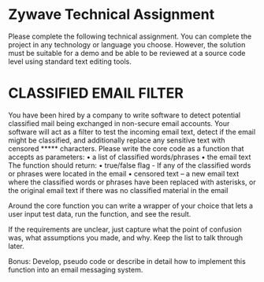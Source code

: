 # Zywave Technical Assignment 
 Please complete the following technical assignment. You can complete the project in any technology or language you choose. However, the solution must be suitable for a demo and be able to be reviewed at a source code level using standard text editing tools. 
# CLASSIFIED EMAIL FILTER 
You have been hired by a company to write software to detect potential classified mail being exchanged in non-secure email accounts. Your software will act as a filter to test the incoming email text, detect if the email might be classified, and additionally replace any sensitive text with censored ***** characters. 
Please write the core code as a function that accepts as parameters: 
•	a list of classified words/phrases 
•	the email text 
The function should return:
•	true/false flag - If any of the classified words or phrases were located in the email 
•	censored text – a new email text where the classified words or phrases have been replaced with asterisks, or the original email text if there was no classified material in the email  

Around the core function you can write a wrapper of your choice that lets a user input test data, run the function, and see the result. 

If the requirements are unclear, just capture what the point of confusion was, what assumptions you made, and why. Keep the list to talk through later. 

 
Bonus: Develop, pseudo code or describe in detail how to implement this function into an email messaging system. 
